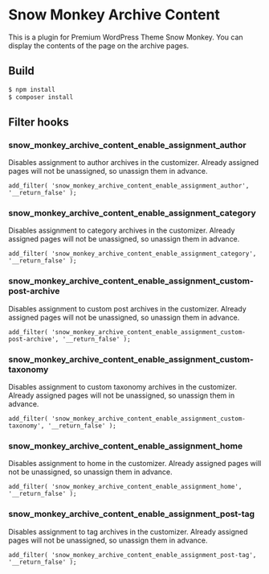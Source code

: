 # Snow Monkey Archive Content

This is a plugin for Premium WordPress Theme Snow Monkey. You can display the contents of the page on the archive pages.

## Build

```bash
$ npm install
$ composer install
```

## Filter hooks

### snow_monkey_archive_content_enable_assignment_author

Disables assignment to author archives in the customizer.
Already assigned pages will not be unassigned, so unassign them in advance.

```
add_filter( 'snow_monkey_archive_content_enable_assignment_author', '__return_false' );
```

### snow_monkey_archive_content_enable_assignment_category

Disables assignment to category archives in the customizer.
Already assigned pages will not be unassigned, so unassign them in advance.

```
add_filter( 'snow_monkey_archive_content_enable_assignment_category', '__return_false' );
```

### snow_monkey_archive_content_enable_assignment_custom-post-archive

Disables assignment to custom post archives in the customizer.
Already assigned pages will not be unassigned, so unassign them in advance.

```
add_filter( 'snow_monkey_archive_content_enable_assignment_custom-post-archive', '__return_false' );
```

### snow_monkey_archive_content_enable_assignment_custom-taxonomy

Disables assignment to custom taxonomy archives in the customizer.
Already assigned pages will not be unassigned, so unassign them in advance.

```
add_filter( 'snow_monkey_archive_content_enable_assignment_custom-taxonomy', '__return_false' );
```

### snow_monkey_archive_content_enable_assignment_home

Disables assignment to home in the customizer.
Already assigned pages will not be unassigned, so unassign them in advance.

```
add_filter( 'snow_monkey_archive_content_enable_assignment_home', '__return_false' );
```

### snow_monkey_archive_content_enable_assignment_post-tag

Disables assignment to tag archives in the customizer.
Already assigned pages will not be unassigned, so unassign them in advance.

```
add_filter( 'snow_monkey_archive_content_enable_assignment_post-tag', '__return_false' );
```
